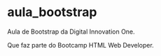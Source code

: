 # aula_bootstrap
Aula de Bootstrap da Digital Innovation One.

Que faz parte do Bootcamp HTML Web Developer.